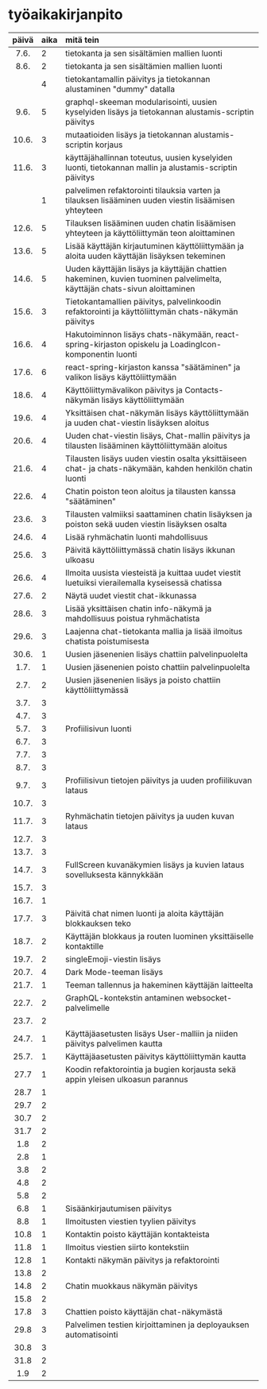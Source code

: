 # työaikakirjanpito

| päivä | aika | mitä tein                                                                                                                |
| :---: | :--- | :----------------------------------------------------------------------------------------------------------------------- |
| 7.6.  | 2    | tietokanta ja sen sisältämien mallien luonti                                                                             |
| 8.6.  | 2    | tietokanta ja sen sisältämien mallien luonti                                                                             |
|       | 4    | tietokantamallin päivitys ja tietokannan alustaminen "dummy" datalla                                                     |
| 9.6.  | 5    | graphql-skeeman modularisointi, uusien kyselyiden lisäys ja tietokannan alustamis-scriptin päivitys                      |
| 10.6. | 3    | mutaatioiden lisäys ja tietokannan alustamis-scriptin korjaus                                                            |
| 11.6. | 3    | käyttäjähallinnan toteutus, uusien kyselyiden luonti, tietokannan mallin ja alustamis-scriptin päivitys                  |
|       | 1    | palvelimen refaktorointi tilauksia varten ja tilauksen lisääminen uuden viestin lisäämisen yhteyteen                     |
| 12.6. | 5    | Tilauksen lisääminen uuden chatin lisäämisen yhteyteen ja käyttöliittymän teon aloittaminen                              |
| 13.6. | 5    | Lisää käyttäjän kirjautuminen käyttöliittymään ja aloita uuden käyttäjän lisäyksen tekeminen                             |
| 14.6. | 5    | Uuden käyttäjän lisäys ja käyttäjän chattien hakeminen, kuvien tuominen palvelimelta, käyttäjän chats-sivun aloittaminen |
| 15.6. | 3    | Tietokantamallien päivitys, palvelinkoodin refaktorointi ja käyttöliittymän chats-näkymän päivitys                       |
| 16.6. | 4    | Hakutoiminnon lisäys chats-näkymään, react-spring-kirjaston opiskelu ja LoadingIcon-komponentin luonti                   |
| 17.6. | 6    | react-spring-kirjaston kanssa "säätäminen" ja valikon lisäys käyttöliittymään                                            |
| 18.6. | 4    | Käyttöliittymävalikon päivitys ja Contacts-näkymän lisäys käyttöliittymään                                               |
| 19.6. | 4    | Yksittäisen chat-näkymän lisäys käyttöliittymään ja uuden chat-viestin lisäyksen aloitus                                 |
| 20.6. | 4    | Uuden chat-viestin lisäys, Chat-mallin päivitys ja tilausten lisääminen käyttöliittymään aloitus                         |
| 21.6. | 4    | Tilausten lisäys uuden viestin osalta yksittäiseen chat- ja chats-näkymään, kahden henkilön chatin luonti                |
| 22.6. | 4    | Chatin poiston teon aloitus ja tilausten kanssa "säätäminen"                                                             |
| 23.6. | 3    | Tilausten valmiiksi saattaminen chatin lisäyksen ja poiston sekä uuden viestin lisäyksen osalta                          |
| 24.6. | 4    | Lisää ryhmächatin luonti mahdollisuus                                                                                    |
| 25.6. | 3    | Päivitä käyttöliittymässä chatin lisäys ikkunan ulkoasu                                                                  |
| 26.6. | 4    | Ilmoita uusista viesteistä ja kuittaa uudet viestit luetuiksi vierailemalla kyseisessä chatissa                          |
| 27.6. | 2    | Näytä uudet viestit chat-ikkunassa                                                                                       |
| 28.6. | 3    | Lisää yksittäisen chatin info-näkymä ja mahdollisuus poistua ryhmächatista                                               |
| 29.6. | 3    | Laajenna chat-tietokanta mallia ja lisää ilmoitus chatista poistumisesta                                                 |
| 30.6. | 1    | Uusien jäsenenien lisäys chattiin palvelinpuolelta                                                                       |
| 1.7.  | 1    | Uusien jäsenenien poisto chattiin palvelinpuolelta                                                                       |
| 2.7.  | 2    | Uusien jäsenenien lisäys ja poisto chattiin käyttöliittymässä                                                            |
| 3.7.  | 3    |                                                                                                                          |
| 4.7.  | 3    |                                                                                                                          |
| 5.7.  | 3    | Profiilisivun luonti                                                                                                     |
| 6.7.  | 3    |                                                                                                                          |
| 7.7.  | 3    |                                                                                                                          |
| 8.7.  | 3    |                                                                                                                          |
| 9.7.  | 3    | Profiilisivun tietojen päivitys ja uuden profiilikuvan lataus                                                            |
| 10.7. | 3    |                                                                                                                          |
| 11.7. | 3    | Ryhmächatin tietojen päivitys ja uuden kuvan lataus                                                                      |
| 12.7. | 3    |                                                                                                                          |
| 13.7. | 3    |                                                                                                                          |
| 14.7. | 3    | FullScreen kuvanäkymien lisäys ja kuvien lataus sovelluksesta kännykkään                                                 |
| 15.7. | 3    |                                                                                                                          |
| 16.7. | 1    |                                                                                                                          |
| 17.7. | 3    | Päivitä chat nimen luonti ja aloita käyttäjän blokkauksen teko                                                           |
| 18.7. | 2    | Käyttäjän blokkaus ja routen luominen yksittäiselle kontaktille                                                          |
| 19.7. | 2    | singleEmoji-viestin lisäys                                                                                               |
| 20.7. | 4    | Dark Mode-teeman lisäys                                                                                                  |
| 21.7. | 1    | Teeman tallennus ja hakeminen käyttäjän laitteelta                                                                       |
| 22.7. | 2    | GraphQL-kontekstin antaminen websocket-palvelimelle                                                                      |
| 23.7. | 2    |                                                                                                                          |
| 24.7. | 1    | Käyttäjäasetusten lisäys User-malliin ja niiden päivitys palvelimen kautta                                               |
| 25.7. | 1    | Käyttäjäasetusten päivitys käyttöliittymän kautta                                                                        |
| 27.7  | 1    | Koodin refaktorointia ja bugien korjausta sekä appin yleisen ulkoasun parannus                                           |
| 28.7  | 1    |                                                                                                                          |
| 29.7  | 2    |                                                                                                                          |
| 30.7  | 2    |                                                                                                                          |
| 31.7  | 2    |                                                                                                                          |
|  1.8  | 2    |                                                                                                                          |
|  2.8  | 1    |                                                                                                                          |
|  3.8  | 2    |                                                                                                                          |
|  4.8  | 2    |                                                                                                                          |
|  5.8  | 2    |                                                                                                                          |
|  6.8  | 1    | Sisäänkirjautumisen päivitys                                                                                             |
|  8.8  | 1    | Ilmoitusten viestien tyylien päivitys                                                                                    |
| 10.8  | 1    | Kontaktin poisto käyttäjän kontakteista                                                                                  |
| 11.8  | 1    | Ilmoitus viestien siirto kontekstiin                                                                                     |
| 12.8  | 1    | Kontakti näkymän päivitys ja refaktorointi                                                                               |
| 13.8  | 2    |                                                                                                                          |
| 14.8  | 2    | Chatin muokkaus näkymän päivitys                                                                                         |
| 15.8  | 2    |                                                                                                                          |
| 17.8  | 3    | Chattien poisto käyttäjän chat-näkymästä                                                                                 |
| 29.8  | 3    | Palvelimen testien kirjoittaminen ja deployauksen automatisointi                                                         |
| 30.8  | 3    |                                                                                                                          |
| 31.8  | 2    |                                                                                                                          |
|  1.9  | 2    |                                                                                                                          |
